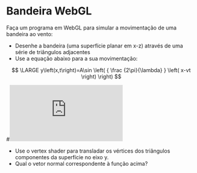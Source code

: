 # Bandeira WebGL

Faça um programa em WebGL para simular a movimentação de uma bandeira ao vento:

 - Desenhe a bandeira (uma superfície planar em x-z) através de uma série de triângulos adjacentes
 - Use a equação abaixo para a sua movimentação:

$$
\LARGE y\left(x,t\right)=A\sin \left( { \frac {2\pi}{\lambda} } \left( x-vt \right) \right)
$$

#![](http://www.sciweavers.org/tex2img.php?eq=%5CLARGE%20y%5Cleft%28x%2Ct%5Cright%29%3DA%5Csin%20%5Cleft%28%20%7B%20%5Cfrac%20%7B2%5Cpi%7D%7B%5Clambda%7D%20%7D%20%5Cleft%28%20x-vt%20%5Cright%29%20%5Cright%29&bc=White&fc=Black&im=jpg&fs=18&ff=modern&edit=0)

  - Use o vertex shader para transladar os vértices dos triângulos componentes da superfície no eixo y.
  - Qual o vetor normal correspondente à função acima?
